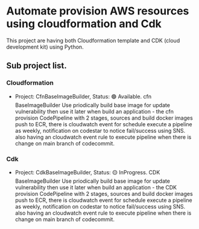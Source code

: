 # Automate provision AWS resources using cloudformation and Cdk

This project are having both Cloudformation template and CDK (cloud development kit) using Python. 

## Sub project list.
### Cloudformation 
- Project: CfnBaseImageBuilder, Status: 🟢 Available. cfn BaseImageBuilder Use priodically build base image for update vulnerability then use it later when build an application - the cfn provision CodePipeline with 2 stages, sources and build docker images push to ECR, there is cloudwatch event for schedule execute a pipeline as weekly, notification on codestar to notice fail/success using SNS. also having an cloudwatch event rule to execute pipeline when there is change on main branch of codecommit. 

### Cdk
- Project: CdkBaseImageBuilder, Status: 🟡 InProgress. CDK BaseImageBuilder Use priodically build base image for update vulnerability then use it later when build an application - the CDK provision CodePipeline with 2 stages, sources and build docker images push to ECR, there is cloudwatch event for schedule execute a pipeline as weekly, notification on codestar to notice fail/success using SNS. also having an cloudwatch event rule to execute pipeline when there is change on main branch of codecommit. 